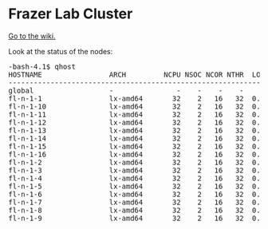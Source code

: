 # Frazer Lab Cluster
[Go to the wiki.](https://github.com/frazer-lab/cluster/wiki/Frazer-Lab-Cluster-User-Guide)

Look at the status of the nodes:
<pre>
-bash-4.1$ qhost
HOSTNAME                ARCH         NCPU NSOC NCOR NTHR  LOAD  MEMTOT  MEMUSE  SWAPTO  SWAPUS
----------------------------------------------------------------------------------------------
global                  -               -    -    -    -     -       -       -       -       -
fl-n-1-1                lx-amd64       32    2   16   32  0.00  125.9G    1.7G   16.0G     0.0
fl-n-1-10               lx-amd64       32    2   16   32  0.02  125.9G    1.7G   16.0G     0.0
fl-n-1-11               lx-amd64       32    2   16   32  0.03  125.9G    1.6G   16.0G     0.0
fl-n-1-12               lx-amd64       32    2   16   32  0.00  125.9G    1.7G   16.0G     0.0
fl-n-1-13               lx-amd64       32    2   16   32  0.00  125.9G    1.7G   16.0G     0.0
fl-n-1-14               lx-amd64       32    2   16   32  0.00  125.9G    1.7G   16.0G     0.0
fl-n-1-15               lx-amd64       32    2   16   32  0.00  252.2G    2.4G   16.0G     0.0
fl-n-1-16               lx-amd64       32    2   16   32  0.00  252.2G    2.3G   16.0G     0.0
fl-n-1-2                lx-amd64       32    2   16   32  0.01  125.9G    1.7G   16.0G     0.0
fl-n-1-3                lx-amd64       32    2   16   32  0.00  125.9G    1.6G   16.0G     0.0
fl-n-1-4                lx-amd64       32    2   16   32  0.02  125.9G    1.7G   16.0G     0.0
fl-n-1-5                lx-amd64       32    2   16   32  0.00  125.9G    1.7G   16.0G     0.0
fl-n-1-6                lx-amd64       32    2   16   32  0.00  125.9G    1.6G   16.0G     0.0
fl-n-1-7                lx-amd64       32    2   16   32  0.00  125.9G    1.7G   16.0G     0.0
fl-n-1-8                lx-amd64       32    2   16   32  0.00  125.9G    1.6G   16.0G     0.0
fl-n-1-9                lx-amd64       32    2   16   32  0.01  125.9G    1.7G   16.0G     0.0
</pre>

